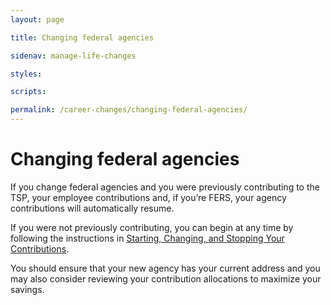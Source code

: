 ```yaml
---
layout: page

title: Changing federal agencies

sidenav: manage-life-changes

styles:

scripts:

permalink: /career-changes/changing-federal-agencies/
---
```


# Changing federal agencies

If you change federal agencies and you were previously contributing to the TSP, your employee contributions and, if you’re FERS, your agency contributions will automatically resume. 

If you were not previously contributing, you can begin at any time by following the instructions in [Starting, Changing, and Stopping Your Contributions](start-change-stop-contributions.md).

You should ensure that your new agency has your current address and you may also consider reviewing your contribution allocations to maximize your savings.

<!-- CONTENT END -->
